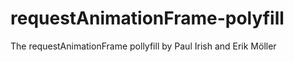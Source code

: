 requestAnimationFrame-polyfill
==============================

The requestAnimationFrame pollyfill by Paul Irish and Erik Möller
